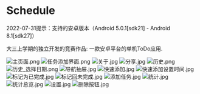 # Schedule
2022-07-31提示：支持的安卓版本（Android 5.0.1[sdk21] - Android 8.1[sdk27]）


大三上学期的独立开发的竞赛作品: 一款安卓平台的单机ToDo应用.

![主页面.png](https://github.com/Alpha2J/Schedule/blob/master/pics/%E4%B8%BB%E9%A1%B5%E9%9D%A2.png)
![任务添加界面.png](https://github.com/Alpha2J/Schedule/blob/master/pics/%E4%BB%BB%E5%8A%A1%E6%B7%BB%E5%8A%A0%E7%95%8C%E9%9D%A2.png)
![关于.jpg](https://github.com/Alpha2J/Schedule/blob/master/pics/%E5%85%B3%E4%BA%8E.jpg)
![分享.jpg](https://github.com/Alpha2J/Schedule/blob/master/pics/%E5%88%86%E4%BA%AB.jpg)
![历史.png](https://github.com/Alpha2J/Schedule/blob/master/pics/%E5%8E%86%E5%8F%B2.png)
![历史_选择日期.png](https://github.com/Alpha2J/Schedule/blob/master/pics/%E5%8E%86%E5%8F%B2_%E9%80%89%E6%8B%A9%E6%97%A5%E6%9C%9F.png)
![导航抽屉.jpg](https://github.com/Alpha2J/Schedule/blob/master/pics/%E5%AF%BC%E8%88%AA%E6%8A%BD%E5%B1%89.jpg)
![快速添加.jpg](https://github.com/Alpha2J/Schedule/blob/master/pics/%E5%BF%AB%E9%80%9F%E6%B7%BB%E5%8A%A0.jpg)
![快速添加设置时间.jpg](https://github.com/Alpha2J/Schedule/blob/master/pics/%E5%BF%AB%E9%80%9F%E6%B7%BB%E5%8A%A0%E8%AE%BE%E7%BD%AE%E6%97%B6%E9%97%B4.jpg)
![标记为已完成.jpg](https://github.com/Alpha2J/Schedule/blob/master/pics/%E6%A0%87%E8%AE%B0%E4%B8%BA%E5%B7%B2%E5%AE%8C%E6%88%90.jpg)
![标记回未完成.jpg](https://github.com/Alpha2J/Schedule/blob/master/pics/%E6%A0%87%E8%AE%B0%E5%9B%9E%E6%9C%AA%E5%AE%8C%E6%88%90.jpg)
![添加任务.jpg](https://github.com/Alpha2J/Schedule/blob/master/pics/%E6%B7%BB%E5%8A%A0%E4%BB%BB%E5%8A%A1.jpg)
![统计.jpg](https://github.com/Alpha2J/Schedule/blob/master/pics/%E7%BB%9F%E8%AE%A1.jpg)
![统计总览.jpg](https://github.com/Alpha2J/Schedule/blob/master/pics/%E7%BB%9F%E8%AE%A1%E6%80%BB%E8%A7%88.jpg)
![设置.jpg](https://github.com/Alpha2J/Schedule/blob/master/pics/%E8%AE%BE%E7%BD%AE.jpg)
![删除按钮.jpg](https://github.com/Alpha2J/Schedule/blob/master/pics/%E5%88%A0%E9%99%A4%E6%8C%89%E9%92%AE.jpg)
